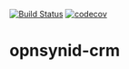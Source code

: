 [![Build Status](https://travis-ci.org/open-synergy/opnsynid-crm.svg?branch=11.0)](https://travis-ci.org/open-synergy/opnsynid-crm)
[![codecov](https://codecov.io/gh/open-synergy/opnsynid-crm/branch/11.0}/graph/badge.svg)](https://codecov.io/gh/open-synergy/11.0)

# opnsynid-crm
